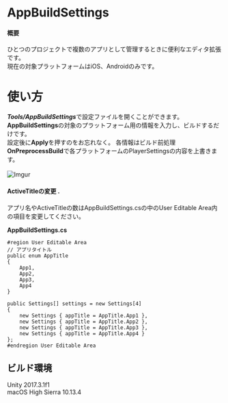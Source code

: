 # AppBuildSettings
#### 概要
ひとつのプロジェクトで複数のアプリとして管理するときに便利なエディタ拡張です。<br>
現在の対象プラットフォームはiOS、Androidのみです。<br>

# 使い方
***Tools/AppBuildSettings***で設定ファイルを開くことができます。  
**AppBuildSettings**の対象のプラットフォーム用の情報を入力し、ビルドするだけです。<br>
設定後に**Apply**を押すのをお忘れなく。
各情報はビルド前処理**OnPreprocessBuild**で各プラットフォームのPlayerSettingsの内容を上書きます。<br>
<br>
![Imgur](https://i.imgur.com/XQy09o1.png)
<br>

#### ActiveTitleの変更 . 
アプリ名やActiveTitleの数はAppBuildSettings.csの中のUser Editable Area内の項目を変更してください。

**AppBuildSettings.cs**
```
#region User Editable Area
// アプリタイトル
public enum AppTitle
{
    App1,
    App2,
    App3,
    App4
}

public Settings[] settings = new Settings[4]
{
    new Settings { appTitle = AppTitle.App1 },
    new Settings { appTitle = AppTitle.App2 },
    new Settings { appTitle = AppTitle.App3 },
    new Settings { appTitle = AppTitle.App4 }
};
#endregion User Editable Area
```

## ビルド環境
Unity 2017.3.1f1<br>
macOS High Sierra 10.13.4
